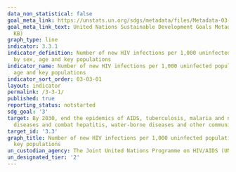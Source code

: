 ```yaml
---
data_non_statistical: false
goal_meta_link: https://unstats.un.org/sdgs/metadata/files/Metadata-03-03-01.pdf
goal_meta_link_text: United Nations Sustainable Development Goals Metadata (PDF 372
  KB)
graph_type: line
indicator: 3.3.1
indicator_definition: Number of new HIV infections per 1,000 uninfected population,
  by sex, age and key populations
indicator_name: Number of new HIV infections per 1,000 uninfected population, by sex,
  age and key populations
indicator_sort_order: 03-03-01
layout: indicator
permalink: /3-3-1/
published: true
reporting_status: notstarted
sdg_goal: '3'
target: By 2030, end the epidemics of AIDS, tuberculosis, malaria and neglected tropical
  diseases and combat hepatitis, water-borne diseases and other communicable diseases
target_id: '3.3'
graph_title: Number of new HIV infections per 1,000 uninfected population, by sex, age and
  key populations
un_custodian_agency: The Joint United Nations Programme on HIV/AIDS (UNAIDS)
un_designated_tier: '2'
---
```

